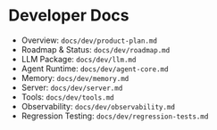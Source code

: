 # Developer Docs

- Overview: `docs/dev/product-plan.md`
- Roadmap & Status: `docs/dev/roadmap.md`
- LLM Package: `docs/dev/llm.md`
- Agent Runtime: `docs/dev/agent-core.md`
- Memory: `docs/dev/memory.md`
- Server: `docs/dev/server.md`
- Tools: `docs/dev/tools.md`
- Observability: `docs/dev/observability.md`
- Regression Testing: `docs/dev/regression-tests.md`


